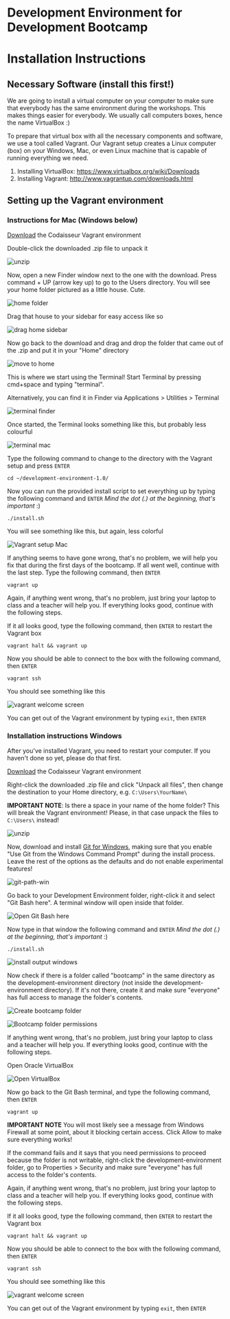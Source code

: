 # Development Environment for Development Bootcamp

# Installation Instructions

## Necessary Software (install this first!)

We are going to install a virtual computer on your computer to make sure
that everybody has the same environment during the workshops. This makes
things easier for everybody. We usually call computers boxes, hence the
name VirtualBox :)

To prepare that virtual box with all the necessary components and
software, we use a tool called Vagrant. Our Vagrant setup creates a
Linux computer (box) on your Windows, Mac, or even Linux machine that is
capable of running everything we need.

1. Installing VirtualBox: https://www.virtualbox.org/wiki/Downloads
2. Installing Vagrant: http://www.vagrantup.com/downloads.html

## Setting up the Vagrant environment

### Instructions for Mac (Windows below)

[Download][release] the Codaisseur Vagrant environment

Double-click the downloaded .zip file to unpack it

![unzip][unzip-mac]

Now, open a new Finder window next to the one with the download. Press
command + UP (arrow key up) to go to the Users directory. You will see
your home folder pictured as a little house. Cute.

![home folder][home-mac]

Drag that house to your sidebar for easy access like so

![drag home sidebar][drag-home-side]

Now go back to the download and drag and drop the folder that came out
of the .zip and put it in your "Home" directory

![move to home][move-to-home]

This is where we start using the Terminal! Start Terminal by pressing cmd+space and typing "terminal".

Alternatively, you can find it in Finder via Applications > Utilities >
Terminal

![terminal finder][terminal-finder]

Once started, the Terminal looks something like this, but probably less
colourful

![terminal mac][terminal-mac]

Type the following command to change to the directory with the Vagrant
setup and press `ENTER`

```
cd ~/development-environment-1.0/
```

Now you can run the provided install script to set everything up by
typing the following command and `ENTER` _Mind the dot (.) at the
beginning, that's important_ :)

```
./install.sh
```

You will see something like this, but again, less colorful

![Vagrant setup Mac][vagrant-setup-mac]

If anything seems to have gone wrong, that's no problem, we will help
you fix that during the first days of the bootcamp. If all went well,
continue with the last step. Type the following command, then `ENTER`

```
vagrant up
```

Again, if anything went wrong, that's no problem, just bring your laptop to
class and a teacher will help you. If everything looks good, continue
with the following steps.

If it all looks good, type the following command, then `ENTER` to
restart the Vagrant box

```
vagrant halt && vagrant up
```

Now you should be able to connect to the box with the following command,
then `ENTER`

```
vagrant ssh
```

You should see something like this

![vagrant welcome screen][vagrant-welcome-mac]

You can get out of the Vagrant environment by typing `exit`, then
`ENTER`

### Installation instructions Windows

After you've installed Vagrant, you need to restart your computer. If
you haven't done so yet, please do that first.

[Download][release] the Codaisseur Vagrant environment

Right-click the downloaded .zip file and click "Unpack all files", then
change the destination to your Home directory, e.g.
`C:\Users\YourName\`

**IMPORTANT NOTE**: Is there a space in your name of the home folder? This
will break the Vagrant environment! Please, in that case unpack the
files to `C:\Users\` instead!

![unzip][unzip-win]

Now, download and install [Git for Windows][git-for-win], making sure
that you enable "Use Git from the Windows Command Prompt" during the
install process. Leave the rest of the options as the defaults and do
not enable experimental features!

![git-path-win][git-path-win]

Go back to your Development Environment folder, right-click it and
select "Git Bash here". A terminal window will open inside that folder.

![Open Git Bash here][git-bash-here]

Now type in that window the following command and `ENTER` _Mind the dot (.) at the
beginning, that's important_ :)

```
./install.sh
```

![install output windows][install-out-win]

Now check if there is a folder called "bootcamp" in the same directory
as the development-environment directory (not inside the
development-environment directory). If it's not there, create it and
make sure "everyone" has full access to manage the folder's contents.

![Create bootcamp folder][create-bootcamp-folder-win]

![Bootcamp folder permissions][bootcamp-folder-perms-win]

If anything went wrong, that's no problem, just bring your laptop to
class and a teacher will help you. If everything looks good, continue
with the following steps.

Open Oracle VirtualBox

![Open VirtualBox][virtual-box-win]

Now go back to the Git Bash terminal, and type the following command,
then `ENTER`

```
vagrant up
```

**IMPORTANT NOTE** You will most likely see a message from Windows Firewall at
some point, about it blocking certain access. Click Allow to make sure
everything works!

If the command fails and it says that you need permissions to proceed
because the folder is not writable, right-click the
development-environment folder, go to Properties > Security and make
sure "everyone" has full access to the folder's contents.

Again, if anything went wrong, that's no problem, just bring your laptop to
class and a teacher will help you. If everything looks good, continue
with the following steps.

If it all looks good, type the following command, then `ENTER` to
restart the Vagrant box

```
vagrant halt && vagrant up
```

Now you should be able to connect to the box with the following command,
then `ENTER`

```
vagrant ssh
```

You should see something like this

![vagrant welcome screen][vagrant-welcome-win]

You can get out of the Vagrant environment by typing `exit`, then
`ENTER`

[unzip-win]: http://cd.sseu.re/2015_10_23_17_32_10_xwue8.jpg
[git-for-win]: https://git-for-windows.github.io/
[git-path-win]: http://cd.sseu.re/2015_10_23_17_32_36_u4qet.jpg
[git-bash-here]: http://cd.sseu.re/2015_10_23_17_33_01_kltj7.jpg
[install-out-win]: http://cd.sseu.re/2015_10_23_17_35_50_uzblv.jpg
[virtual-box-win]: http://cd.sseu.re/2015_10_23_17_36_13_ywnw6.jpg
[create-bootcamp-folder-win]: http://cd.sseu.re/2015_10_23_17_36_41_50uox.jpg
[bootcamp-folder-perms-win]: http://cd.sseu.re/2015_10_23_17_37_16_wj94d.jpg
[vagrant-welcome-win]: http://cd.sseu.re/2015_10_23_17_42_01_kc8xl.jpg

[release]: https://github.com/devbootcamps/development-environment/archive/v1.1.zip

[unzip-mac]: http://cd.sseu.re/2015_10_23_14_16_18_k0pnf.jpg
[home-mac]: http://cd.sseu.re/2015_10_23_14_21_46_pum2k.jpg
[drag-home-side]: http://cd.sseu.re/2015_10_23_14_25_50_an67g.gif
[move-to-home]: http://cd.sseu.re/2015_10_23_14_28_49_vyfn8.jpg
[terminal-finder]: http://cd.sseu.re/2015_10_23_14_36_11_1t9gd.jpg
[terminal-mac]: http://cd.sseu.re/2015_10_23_14_39_07_ccba9.jpg
[vagrant-setup-mac]: http://cd.sseu.re/2015_10_23_14_45_43_stkbc.jpg
[vagrant-welcome-mac]: http://cd.sseu.re/2015_10_23_17_57_53_n6n8m.jpg

